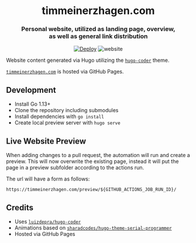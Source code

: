 <div align="center">
  <h1 align="center">timmeinerzhagen.com</h1>
  <h3 align="center">Personal website, utilized as landing page, overview, <br>as well as general link distribution</h3>

  [![Deploy](https://github.com/timmeinerzhagen/timmeinerzhagen.com/actions/workflows/main.yml/badge.svg)](https://github.com/timmeinerzhagen/timmeinerzhagen.com/actions/workflows/main.yml)
  ![website](https://img.shields.io/badge/website-available-green)

</div>

Website content generated via Hugo utilizing the [`hugo-coder`](https://github.com/luizdepra/hugo-coder) theme.

[`timmeinerzhagen.com`](https://timmeinerzhagen.com) is hosted via GitHub Pages.

## Development

- Install Go 1.13+
- Clone the repository including submodules
- Install dependencies with `go install`
- Create local preview server with `hugo serve`

## Live Website Preview

When adding changes to a pull request, the automation will run and create a preview. This will now overwrite the existing page, instead it will put the page in a preview subfolder according to the actions run.

The url will have a form as follows:

```
https://timmeinerzhagen.com/preview/${GITHUB_ACTIONS_JOB_RUN_ID}/
```

## Credits
- Uses [`luizdepra/hugo-coder`](https://github.com/luizdepra/hugo-coder)
- Animations based on [`sharadcodes/hugo-theme-serial-programmer`](https://github.com/sharadcodes/hugo-theme-serial-programmer)
- Hosted via GitHub Pages

